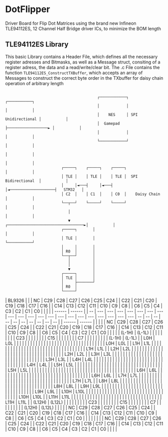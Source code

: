 # DotFlipper
Driver Board for Flip Dot Matrices using the brand new Infineon TLE94112ES, 12 Channel Half Bridge driver ICs, to minimize the BOM length


## TLE94112ES Library
This basic Library contains a Header File, which defines all the necessary register adresses and Bitmasks, as well as a Message struct,
consiting of a register adress, the data and a read/write/clear bit.
The .c File contains the function `TLE94112ES_ConstructTXBuffer`, which accepts an array of Messages to construct the correct byte order in the TXbuffer for daisy chain operation of arbitrary length 



```
 
                                         ┌────────────┐                    ┌───────────┐
                                         │            │                    │           │
                                         │    NES     │ SPI Unidirectional │           │
                                         │  Gamepad   ├──────────────────► │           │
                                         │            │                    │           │
                                         └────────────┘                    │           │
                                                                           │           │
                                                                           │           │
                         ┌─────┐    ┌─────┐    ┌─────┐                     │           │ 
                         │ TLE │    │ TLE │    │ TLE │  SPI Bidirectional  │           │
                         │     │◄───┤     │◄───┤     │◄────────────────────┤   STM32   │
                         │ C2  │    │ C1  │    │ C0  │    Daisy Chain      │           │
                         └──┬──┘    └─────┘    └─────┘                     │           │
                            │                                              │           │
                            ▼          ┌──────────────────────────────────►│           │
                         ┌─────┐       │                                   │           │
                         │ TLE │       │                                   └───────────┘
                         │     │       │
                         │ R0  │       │
                         └──┬──┘       │
                            │          │
                            │          │
                            ▼          │
                         ┌─────┐       │
                         │ TLE │       │
                         │     ├───────┘
                         │ R0  │
                         └─────┘

```


| BL9326 |        |  | NC | C29 | C28 | C27 | C26 | C25 | C24 |     | C22 | C21 | C20 | C19 | C18 | C17 | C16 |     | C14 | C13 | C12 | C11 | C10 | C9 | C8 |    | C6 | C5 | C4 | C3 | C2 | C1 | C0 |  |        |        |
| ------ | ------ |  | -- | --- | --- | --- | --- | --- | --- | --- | --- | --- | --- | --- | --- | --- | --- | --- | --- | --- | --- | --- | --- | -- | -- | -- | -- | -- | -- | -- | -- | -- | -- |  | ------ | ------ |
|        |        |  | NC | C29 | C28 | C27 | C26 | C25 | C24 |     | C22 | C21 | C20 | C19 | C18 | C17 | C16 |     | C14 | C13 | C12 | C11 | C10 | C9 | C8 |    | C6 | C5 | C4 | C3 | C2 | C1 | C0 |  |        |        |
| (L-1H) | (L-1L) |  |    |     |     |     |     |     |     | C23 |     |     |     |     |     |     |     | C15 |     |     |     |     |     |    |    | C7 |    |    |    |    |    |    |    |  | (L-1H) | (L-1L) |
| L0H    | L0L    |  |    |     |     |     |     |     |     |     |     |     |     |     |     |     |     |     |     |     |     |     |     |    |    |    |    |    |    |    |    |    |    |  | L0H    | L0L    |
| L1H    | L1L    |  |    |     |     |     |     |     |     |     |     |     |     |     |     |     |     |     |     |     |     |     |     |    |    |    |    |    |    |    |    |    |    |  | L1H    | L1L    |
| L2H    | L2L    |  |    |     |     |     |     |     |     |     |     |     |     |     |     |     |     |     |     |     |     |     |     |    |    |    |    |    |    |    |    |    |    |  | L2H    | L2L    |
| L3H    | L3L    |  |    |     |     |     |     |     |     |     |     |     |     |     |     |     |     |     |     |     |     |     |     |    |    |    |    |    |    |    |    |    |    |  | L3H    | L3L    |
| L4H    | L4L    |  |    |     |     |     |     |     |     |     |     |     |     |     |     |     |     |     |     |     |     |     |     |    |    |    |    |    |    |    |    |    |    |  | L4H    | L4L    |
| L5H    | L5L    |  |    |     |     |     |     |     |     |     |     |     |     |     |     |     |     |     |     |     |     |     |     |    |    |    |    |    |    |    |    |    |    |  | L5H    | L5L    |
|        |        |  |    |     |     |     |     |     |     |     |     |     |     |     |     |     |     |     |     |     |     |     |     |    |    |    |    |    |    |    |    |    |    |  |        |        |
| L6H    | L6L    |  |    |     |     |     |     |     |     |     |     |     |     |     |     |     |     |     |     |     |     |     |     |    |    |    |    |    |    |    |    |    |    |  | L6H    | L6L    |
| L7H    | L7L    |  |    |     |     |     |     |     |     |     |     |     |     |     |     |     |     |     |     |     |     |     |     |    |    |    |    |    |    |    |    |    |    |  | L7H    | L7L    |
| L8H    | L8L    |  |    |     |     |     |     |     |     |     |     |     |     |     |     |     |     |     |     |     |     |     |     |    |    |    |    |    |    |    |    |    |    |  | L8H    | L8L    |
| L9H    | L9L    |  |    |     |     |     |     |     |     |     |     |     |     |     |     |     |     |     |     |     |     |     |     |    |    |    |    |    |    |    |    |    |    |  | L9H    | L9L    |
| L10H   | L10L   |  |    |     |     |     |     |     |     |     |     |     |     |     |     |     |     |     |     |     |     |     |     |    |    |    |    |    |    |    |    |    |    |  | L10H   | L10L   |
| L11H   | L11L   |  |    |     |     |     |     |     |     |     |     |     |     |     |     |     |     |     |     |     |     |     |     |    |    |    |    |    |    |    |    |    |    |  | L11H   | L11L   |
| (L12H) | (L12L) |  |    |     |     |     |     |     |     | C23 |     |     |     |     |     |     |     | C15 |     |     |     |     |     |    |    | C7 |    |    |    |    |    |    |    |  | (L12H) | (L12L) |
|        |        |  | NC | C29 | C28 | C27 | C26 | C25 | C24 |     | C22 | C21 | C20 | C19 | C18 | C17 | C16 |     | C14 | C13 | C12 | C11 | C10 | C9 | C8 |    | C6 | C5 | C4 | C3 | C2 | C1 | C0 |  |        |        |
|        |        |  | NC | C29 | C28 | C27 | C26 | C25 | C24 |     | C22 | C21 | C20 | C19 | C18 | C17 | C16 |     | C14 | C13 | C12 | C11 | C10 | C9 | C8 |    | C6 | C5 | C4 | C3 | C2 | C1 | C0 |  |        |        |
